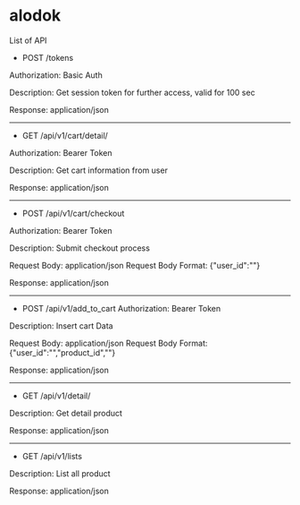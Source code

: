 # alodok

List of API




- POST /tokens

Authorization: Basic Auth

Description:
Get session token for further access, valid for 100 sec

Response: application/json

-------------------------------------------------------------------------

- GET /api/v1/cart/detail/<userid>

Authorization: Bearer Token

Description:
Get cart information from user

Response: application/json

-------------------------------------------------------------------------

- POST /api/v1/cart/checkout

Authorization: Bearer Token

Description:
Submit checkout process

Request Body: application/json
Request Body Format: {"user_id":""}

Response: application/json
  
-------------------------------------------------------------------------

- POST /api/v1/add_to_cart
Authorization: Bearer Token

Description:
Insert cart Data

Request Body: application/json
Request Body Format: {"user_id":"","product_id",""}

Response: application/json
  
-------------------------------------------------------------------------

- GET /api/v1/detail/<id>

Description:
Get detail product

Response: application/json
  
-------------------------------------------------------------------------

- GET /api/v1/lists

Description:
List all product

Response: application/json

